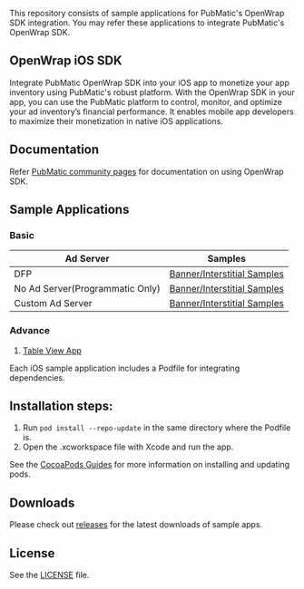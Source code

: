 This repository consists of sample applications for PubMatic's OpenWrap SDK integration. You may refer these applications to integrate PubMatic's OpenWrap SDK.

## OpenWrap iOS SDK

Integrate PubMatic OpenWrap SDK into your iOS app to monetize your app inventory using PubMatic's robust platform. With the OpenWrap SDK in your app, you can use the PubMatic platform to control, monitor, and optimize your ad inventory’s financial performance. It enables mobile app developers to maximize their monetization in native iOS applications.

## Documentation

Refer [PubMatic community pages](https://community.pubmatic.com/display/IS)
for documentation on using OpenWrap SDK.

## Sample Applications

### Basic

| Ad Server | Samples |
| ------------- | ------------- |
|   DFP    | [Banner/Interstitial Samples](./OpenWrap/Basic/DFP/) |
|   No Ad Server(Programmatic Only)    | [Banner/Interstitial Samples](./OpenWrap/Basic/NoAdServer/) |
|   Custom Ad Server    | [Banner/Interstitial Samples](./OpenWrap/Basic/OtherAdServer/) |

### Advance
1. [Table View App](./OpenWrap/Advanced/SampleApp/)

Each iOS sample application includes a Podfile for integrating dependencies.

## Installation steps:
1. Run `pod install --repo-update` in the same directory where the Podfile is.
1. Open the .xcworkspace file with Xcode and run the app.

See the [CocoaPods Guides](https://guides.cocoapods.org/)
for more information on installing and updating pods.

## Downloads

Please check out [releases](https://github.com/PubMatic/ios-openwrap-sdk-samples/releases)
for the latest downloads of sample apps.

## License

See the [LICENSE](./LICENSE) file.
